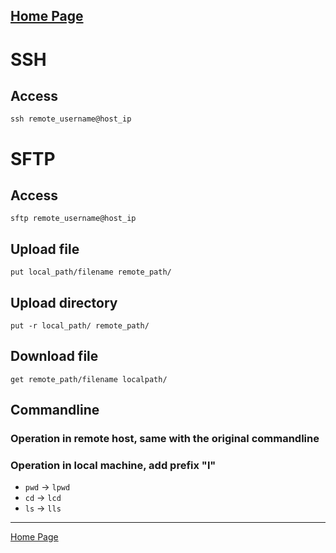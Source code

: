 [Home Page](https://longchengong.github.io)
---

# SSH

## Access
`ssh remote_username@host_ip`

# SFTP

## Access
`sftp remote_username@host_ip`

## Upload file
`put local_path/filename remote_path/`

## Upload directory
`put -r local_path/ remote_path/`

## Download file
`get remote_path/filename localpath/`

## Commandline
### Operation in remote host, same with the original commandline
### Operation in local machine, add prefix "l"
* `pwd` -> `lpwd`
* `cd` -> `lcd`
* `ls` -> `lls`

---
[Home Page](https://longchengong.github.io)
